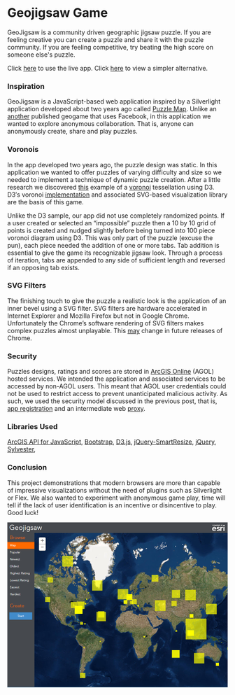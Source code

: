 # Geojigsaw Game

GeoJigsaw is a community driven geographic jigsaw puzzle. If you are feeling creative you can create a puzzle and share it with the puzzle community. If you are feeling competitive, try beating the high score on someone else's puzzle.

Click [here](http://maps.esri.com/rc/puzzle/index.html) to use the live app.
Click [here](https://github.com/richiecarmichael/Esri-Geojigsaw) to view a simpler alternative.

### Inspiration
GeoJigsaw is a JavaScript-based web application inspired by a Silverlight application developed about two years ago called [Puzzle Map](http://blogs.esri.com/esri/apl/2012/04/11/puzzle-map-for-silverlight/).  Unlike an [another](http://blogs.esri.com/esri/apl/2014/11/17/map-quiz/) published geogame that uses Facebook, in this application we wanted to explore anonymous collaboration.  That is, anyone can anonymously create, share and play puzzles.

### Voronois
In the app developed two years ago, the puzzle design was static.  In this application we wanted to offer puzzles of varying difficulty and size so we needed to implement a technique of dynamic puzzle creation.  After a little research we discovered [this](http://bl.ocks.org/mbostock/4060366) example of a [voronoi](http://en.wikipedia.org/wiki/Voronoi_diagram) tessellation using D3.  D3′s voronoi [implementation](https://github.com/mbostock/d3/wiki/Voronoi-Geom) and associated SVG-based visualization library are the basis of this game.

Unlike the D3 sample, our app did not use completely randomized points.  If a user created or selected an “impossible” puzzle then a 10 by 10 grid of points is created and nudged slightly before being turned into 100 piece voronoi diagram using D3.  This was only part of the puzzle (excuse the pun), each piece needed the addition of one or more tabs.  Tab addition is essential to give the game its recognizable jigsaw look. Through a process of iteration, tabs are appended to any side of sufficient length and reversed if an opposing tab exists.

### SVG Filters
The finishing touch to give the puzzle a realistic look is the application of an inner bevel using a SVG filter.  SVG filters are hardware accelerated in Internet Explorer and Mozilla Firefox but not in Google Chrome.  Unfortunately the Chrome’s software rendering of SVG filters makes complex puzzles almost unplayable.  This [may](http://www.chromium.org/developers/design-documents/image-filters) change in future releases of Chrome.

### Security
Puzzles designs, ratings and scores are stored in [ArcGIS Online](http://www.arcgis.com/) (AGOL) hosted services.  We intended the application and associated services to be accessed by non-AGOL users.  This meant that AGOL user credentials could not be used to restrict access to prevent unanticipated malicious activity.  As such, we used the security model discussed in the previous post, that is, [app registration](http://doc.arcgis.com/en/arcgis-online/share-maps/add-items.htm#ESRI_SECTION1_55703F1EE9C845C3B07BBD85221FB074) and an intermediate web [proxy](https://github.com/Esri/resource-proxy).

### Libraries Used
[ArcGIS API for JavaScript](https://developers.arcgis.com/javascript/), [Bootstrap](http://getbootstrap.com/), [D3.js](http://d3js.org/), [jQuery-SmartResize](https://github.com/louisremi/jquery-smartresize), [jQuery](http://jquery.com/), [Sylvester](http://sylvester.jcoglan.com/), 

### Conclusion
This project demonstrations that modern browsers are more than capable of impressive visualizations without the need of plugins such as Silverlight or Flex.  We also wanted to experiment with anonymous game play, time will tell if the lack of user identification is an incentive or disincentive to play.  Good luck!

![](./img/geojigsaw-game.png)
